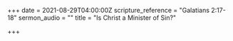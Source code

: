 +++
date = 2021-08-29T04:00:00Z
scripture_reference = "Galatians 2:17-18"
sermon_audio = ""
title = "Is Christ a Minister of Sin?"

+++
